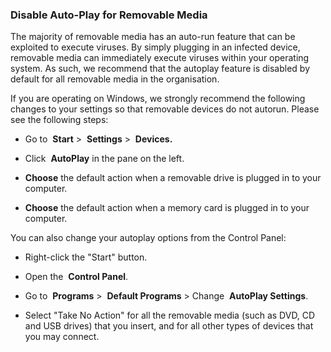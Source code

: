### Disable Auto-Play for Removable Media

The majority of removable media has an auto-run feature that can be exploited to execute viruses. By simply plugging in an infected device, removable media can immediately execute viruses within your operating system. As such, we recommend that the autoplay feature is disabled by default for all removable media in the organisation.

If you are operating on Windows, we strongly recommend the following changes to your settings so that removable devices do not autorun. Please see the following steps:

- Go to  **Start** >  **Settings** >  **Devices.**
    
- Click  **AutoPlay** in the pane on the left.
    
- **Choose** the default action when a removable drive is plugged in to your computer.
    
- **Choose** the default action when a memory card is plugged in to your computer.
    

You can also change your autoplay options from the Control Panel:

- Right-click the "Start" button.
    
- Open the  **Control Panel**.
    
- Go to  **Programs** >  **Default Programs** > Change  **AutoPlay Settings**.
    
- Select "Take No Action" for all the removable media (such as DVD, CD and USB drives) that you insert, and for all other types of devices that you may connect.